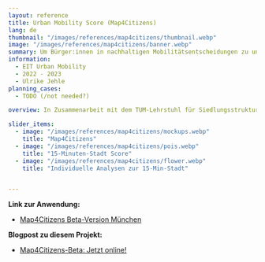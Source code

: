 ```yaml
---
layout: reference
title: Urban Mobility Score (Map4Citizens)
lang: de
thumbnail: "/images/references/map4citizens/thumbnail.webp"
image: "/images/references/map4citizens/banner.webp"
summary: Um Bürger:innen in nachhaltigen Mobilitätsentscheidungen zu unterstützen, wurde ein BürgerGIS zum Thema 15-Minuten-Stadt entwickelt.
information:
  - EIT Urban Mobility
  - 2022 - 2023
  - Ulrike Jehle
planning_cases:
  - TODO (/not needed?)

overview: In Zusammenarbeit mit dem TUM-Lehrstuhl für Siedlungsstruktur und Verkehrsplanung und Humankind haben wir das BürgerGIS "Map4Citizens" entwickelt. Ziel des dreimonatigen Projekts war es, die Informationslücke zwischen Bürger:innen und Planer:innen zu schließen, indem wir Daten öffnen und zuverlässige und leicht verständliche Mobilitätsanalysen für Alle bereitstellen. Im Rahmen unseres Projekts haben wir eine mobilfähige, webbasierte Anwendung entwickelt, mit der sich die Nutzer:innen schnell einen Überblick über wichtige mobilitätsbezogene Parameter in ihrer Stadt und ihrem Viertel verschaffen können. 

slider_items:
  - image: "/images/references/map4citizens/mockups.webp"
    title: "Map4Citizens"
  - image: "/images/references/map4citizens/pois.webp"
    title: "15-Minuten-Stadt Score"
  - image: "/images/references/map4citizens/flower.webp"
    title: "Individuelle Analysen zur 15-Min-Stadt"


---
```


**Link zur Anwendung:**
- [Map4Citizens Beta-Version München](https://citizens.plan4better.de/ "Map4Citizens Beta-Version München")


**Blogpost zu diesem Projekt:**
- [Map4Citizens-Beta: Jetzt online!](../../posts/2023-01-02-map4citizensde/ "Map4Citizens-Beta: Jetzt online!")